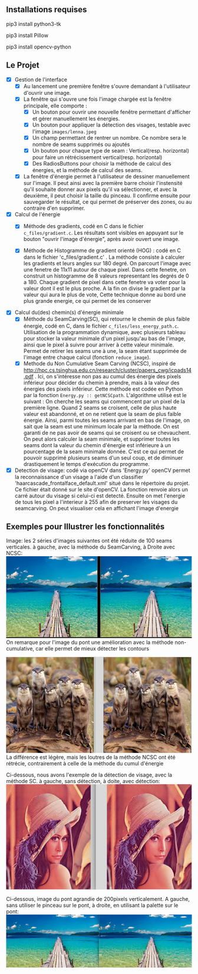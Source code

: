 Installations requises
-

pip3 install python3-tk

pip3 install Pillow

pip3 install opencv-python

Le Projet
-

- [x] Gestion de l'interface
    - [x] Au lancement une première fenêtre s'ouvre demandant à l'utilisateur d'ouvrir une image.
    - [x] La fenêtre qui s'ouvre une fois l'image chargée est la fenêtre principale, elle comporte :
        - [x] Un bouton pour ouvrir une nouvelle fenêtre permettant d'afficher et gérer manuellement les énergies.
        - [x] Un bouton pour appliquer la détection des visages, testable avec l'image `images/lenna.jpeg`
        - [x] Un champ permettant de rentrer un nombre. Ce nombre sera le nombre de seams supprimés ou ajoutés
        - [x] Un bouton pour chaque type de seam : Vertical(resp. horizontal) pour faire un rétrécissement vertical(resp. horizontal)
        - [x] Des RadiosButtons pour choisir la méthode de calcul des énergies, et la méthode de calcul des seams.
    -  [x] La fenêtre d'énergie permet à l'utilisateur de dessiner manuellement sur l'image.
        Il peut ainsi avec la première barre choisir l'instensité qu'il souhaite donner aux pixels qu'il va sélectionner,
        et avec la deuxième, il peut choisir la taille du pinceau. Il confirme ensuite pour sauvegarder le résultat, ce qui
        permet de préserver des zones, ou au contraire d'en supprimer.
- [x] Calcul de l'énergie
    - [x] Méthode des gradients, codé en C dans le fichier `c_files/gradient.c`.
     Les résultats sont visibles en appuyant sur le bouton "ouvrir l'image d'énergie", après avoir ouvert une image.
    - [x] Méthode de Histogramme de gradient orienté (HOG) : codé en C dans le fichier 'c_files/gradient.c' .
    La méthode consiste à calculer les gradients et leurs angles sur 180 degré. On parcourt l'image avec une fenetre de 11x11 autour de chaque pixel. Dans cette fenetre, on construit un histogramme de 8 valeurs representant les degrés de 0 a 180. Chaque gradient de pixel dans cette fenetre va voter pour la valeur dont il est le plus proche. A la fin on divise le gradient par la valeur qui aura le plus de vote,
 	Cette technique donne au bord une plus grande energie, ce qui permet de les conserver


- [x] Calcul du(des) chemin(s) d'énergie minimale
    - [x] Méthode du SeamCarving(SC), qui retourne le chemin de plus faible énergie,
     codé en C, dans le fichier `c_files/less_energy_path.c`. Utilisation de la programmation dynamique,
      avec plusieurs tableau pour stocker la valeur minimale d'un pixel jusqu'au bas de l'image, ainsi que le pixel
      à suivre pour arriver à cette valeur minimale. Permet de retirer les seams une à une,
       la seam étant supprimée de l'image entre chaque calcul (fonction `reduce_image`).
    - [x] Methode du Non Cumulative Seam Carving (NCSC), inspiré de http://hpc.cs.tsinghua.edu.cn/research/cluster/papers_cwg/icpads14.pdf .
      Ici, on s'intéresse non pas au cumul des énergie des pixels inférieur pour décider du chemin à prendre, mais à la valeur
      des énergies des pixels inférieur. Cette méthode est codée en Python par la fonction `Energy.py :: getNCSCpath`.
      L'algorithme utilisé est le suivant : On cherche les seams qui commencent par un pixel de la première ligne. Quand
      2 seams se croisent, celle de plus haute valeur est abandonné, et on ne retient que la seam de plus faible énergie.
      Ainsi, parmi toutes les seams arrivant en bas de l'image, on sait que la seam est une minimum locale par la méthode.
      On est garanti de ne pas avoir de seams qui se croisent ou se chevauchent. On peut alors calculer la seam minimale,
      et supprimer toutes les seams dont la valeur du chemin d'énergie est inférieure à un pourcentage de la seam minimale donnée.
      C'est ce qui permet de pouvoir supprimé plusieurs seams d'un seul coup, et de diminuer drastiquement le temps d'exécution
      du programme.

- [x] Detection de visage: codé via openCV dans 'Energy.py'
openCV permet la reconnaissance d'un visage a l'aide d'un classifier  'haarcascade_frontalface_default.xml' situé dans le répertoire du projet. Ce fichier était donné sur le site d'openCV. La fonction renvoie alors un carré autour du visage si celui-ci est detecté. Ensuite on met l'energie de tous les pixel a l'interieur à 255 afin de preserver les visages du seamcarving. On peut visualiser cela en affichant l'image d'energie

Exemples pour Illustrer les fonctionnalités
-

Image: les 2 séries d'images suivantes ont été réduite de 100 seams verticales.
à gauche, avec la méthode du SeamCarving, à Droite avec NCSC:
![alt text](img_for_readme/pont_diff.png)
On remarque pour l'image du pont une amélioration avec la méthode non-cumulative, car elle permet de mieux détecter les contours

![alt text](img_for_readme/loutres_diff.png)
La différence est légère, mais les loutres de la méthode NCSC ont été rétrécie, contrairement à celle de la méthode du cumul d'énergie

Ci-dessous, nous avons l'exemple de la détection de visage, avec la méthode SC.
à gauche, sans détection, à doite, avec détection:
![alt text](img_for_readme/lenna_diff.png)

Ci-dessous, image du pont agrandie de 200pixels verticalement. A gauche, sans utiliser le pinceau sur le pont,
à droite, en utilisant la palette sur le pont:
![alt text](img_for_readme/pont_ajout.png)
